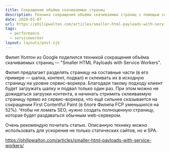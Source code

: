 ```yaml
---
title: Сокращение объёма скачиваемых страниц
description: Техника сокращения объёма скачиваемых страниц с помощью сервис воркеров
date: 2020-01-07
url: https://philipwalton.com/articles/smaller-html-payloads-with-service-workers/
tags:
  - performance
  - serviceworker
layout: layouts/post.njk
---
```

Филип Уолтон из Google поделился техникой сокращения объёма скачиваемых страниц — "Smaller HTML Payloads with Service Workers".

Филип предлагает разделять страницу на составные части (в его примере — шапка, контент, подвал) и склеивать их в исходную страницу на уровне сервис-воркера. Благодаря такому подходу клиент будет загружать шапку и подвал только один раз. При этом можно не дожидаться загрузки контента, а начинать стримить склеиваемую страницу прямо из сервис-воркера, что ещё сильнее сказывается на сокращении First Contentful Paint (в блоге Филипа FCP уменьшился на 52%). Чтобы не ломать SEO, нужно создать полноценную страницу, которая будет раздаваться обычным web-сервером.

Очень рекомендую почитать статью. Описанную технику можно использовать для ускорения не только статических сайтов, но и SPA.

https://philipwalton.com/articles/smaller-html-payloads-with-service-workers/
